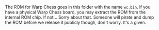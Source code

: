 The ROM for Warp Chess goes in this folder with the name `wc.bin`. If you have
a physical Warp Chess board, you may extract the ROM from the internal ROM
chip. If not... Sorry about that. Someone will pirate and dump the ROM before we
release it publicly though, don't worry. It's a given.
